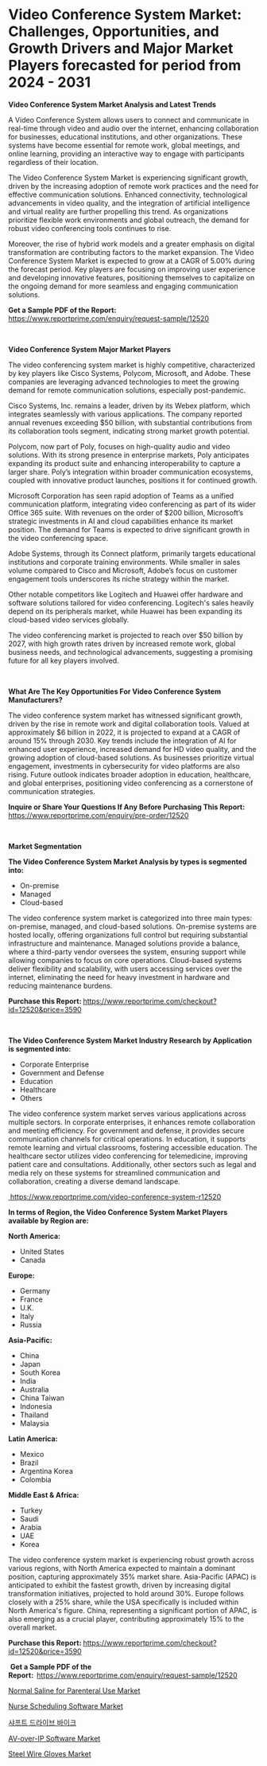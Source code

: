 <p><h1>Video Conference System Market: Challenges, Opportunities, and Growth Drivers and Major Market Players forecasted for period from 2024 - 2031</h1></p><p><strong>Video Conference System Market Analysis and Latest Trends</strong></p>
<p><p>A Video Conference System allows users to connect and communicate in real-time through video and audio over the internet, enhancing collaboration for businesses, educational institutions, and other organizations. These systems have become essential for remote work, global meetings, and online learning, providing an interactive way to engage with participants regardless of their location.</p><p>The Video Conference System Market is experiencing significant growth, driven by the increasing adoption of remote work practices and the need for effective communication solutions. Enhanced connectivity, technological advancements in video quality, and the integration of artificial intelligence and virtual reality are further propelling this trend. As organizations prioritize flexible work environments and global outreach, the demand for robust video conferencing tools continues to rise.</p><p>Moreover, the rise of hybrid work models and a greater emphasis on digital transformation are contributing factors to the market expansion. The Video Conference System Market is expected to grow at a CAGR of 5.00% during the forecast period. Key players are focusing on improving user experience and developing innovative features, positioning themselves to capitalize on the ongoing demand for more seamless and engaging communication solutions.</p></p>
<p><strong>Get a Sample PDF of the Report:&nbsp;</strong> <a href="https://www.reportprime.com/enquiry/request-sample/12520">https://www.reportprime.com/enquiry/request-sample/12520</a></p>
<p>&nbsp;</p>
<p><strong>Video Conference System Major Market Players</strong></p>
<p><p>The video conferencing system market is highly competitive, characterized by key players like Cisco Systems, Polycom, Microsoft, and Adobe. These companies are leveraging advanced technologies to meet the growing demand for remote communication solutions, especially post-pandemic.</p><p>Cisco Systems, Inc. remains a leader, driven by its Webex platform, which integrates seamlessly with various applications. The company reported annual revenues exceeding $50 billion, with substantial contributions from its collaboration tools segment, indicating strong market growth potential.</p><p>Polycom, now part of Poly, focuses on high-quality audio and video solutions. With its strong presence in enterprise markets, Poly anticipates expanding its product suite and enhancing interoperability to capture a larger share. Poly’s integration within broader communication ecosystems, coupled with innovative product launches, positions it for continued growth.</p><p>Microsoft Corporation has seen rapid adoption of Teams as a unified communication platform, integrating video conferencing as part of its wider Office 365 suite. With revenues on the order of $200 billion, Microsoft’s strategic investments in AI and cloud capabilities enhance its market position. The demand for Teams is expected to drive significant growth in the video conferencing space.</p><p>Adobe Systems, through its Connect platform, primarily targets educational institutions and corporate training environments. While smaller in sales volume compared to Cisco and Microsoft, Adobe’s focus on customer engagement tools underscores its niche strategy within the market.</p><p>Other notable competitors like Logitech and Huawei offer hardware and software solutions tailored for video conferencing. Logitech's sales heavily depend on its peripherals market, while Huawei has been expanding its cloud-based video services globally.</p><p>The video conferencing market is projected to reach over $50 billion by 2027, with high growth rates driven by increased remote work, global business needs, and technological advancements, suggesting a promising future for all key players involved.</p></p>
<p>&nbsp;</p>
<p><strong>What Are The Key Opportunities For Video Conference System Manufacturers?</strong></p>
<p><p>The video conference system market has witnessed significant growth, driven by the rise in remote work and digital collaboration tools. Valued at approximately $6 billion in 2022, it is projected to expand at a CAGR of around 15% through 2030. Key trends include the integration of AI for enhanced user experience, increased demand for HD video quality, and the growing adoption of cloud-based solutions. As businesses prioritize virtual engagement, investments in cybersecurity for video platforms are also rising. Future outlook indicates broader adoption in education, healthcare, and global enterprises, positioning video conferencing as a cornerstone of communication strategies.</p></p>
<p><strong>Inquire or Share Your Questions If Any Before Purchasing This Report:</strong> <a href="https://www.reportprime.com/enquiry/pre-order/12520">https://www.reportprime.com/enquiry/pre-order/12520</a></p>
<p>&nbsp;</p>
<p><strong>Market Segmentation</strong></p>
<p><strong>The Video Conference System Market Analysis by types is segmented into:</strong></p>
<p><ul><li>On-premise</li><li>Managed</li><li>Cloud-based</li></ul></p>
<p><p>The video conference system market is categorized into three main types: on-premise, managed, and cloud-based solutions. On-premise systems are hosted locally, offering organizations full control but requiring substantial infrastructure and maintenance. Managed solutions provide a balance, where a third-party vendor oversees the system, ensuring support while allowing companies to focus on core operations. Cloud-based systems deliver flexibility and scalability, with users accessing services over the internet, eliminating the need for heavy investment in hardware and reducing maintenance burdens.</p></p>
<p><strong>Purchase this Report:&nbsp;</strong><a href="https://www.reportprime.com/checkout?id=12520&price=3590">https://www.reportprime.com/checkout?id=12520&price=3590</a></p>
<p>&nbsp;</p>
<p><strong>The Video Conference System Market Industry Research by Application is segmented into:</strong></p>
<p><ul><li>Corporate Enterprise</li><li>Government and Defense</li><li>Education</li><li>Healthcare</li><li>Others</li></ul></p>
<p><p>The video conference system market serves various applications across multiple sectors. In corporate enterprises, it enhances remote collaboration and meeting efficiency. For government and defense, it provides secure communication channels for critical operations. In education, it supports remote learning and virtual classrooms, fostering accessible education. The healthcare sector utilizes video conferencing for telemedicine, improving patient care and consultations. Additionally, other sectors such as legal and media rely on these systems for streamlined communication and collaboration, creating a diverse demand landscape.</p></p>
<p><a href="https://www.reportprime.com/video-conference-system-r12520">&nbsp;https://www.reportprime.com/video-conference-system-r12520</a></p>
<p><strong>In terms of Region, the Video Conference System Market Players available by Region are:</strong></p>
<p>
    <p> <strong> North America: </strong>
        <ul>
            <li>United States</li>
            <li>Canada</li>
        </ul>
        </p> 
    <p> <strong> Europe: </strong>
        <ul>
            <li>Germany</li>
            <li>France</li>
            <li>U.K.</li>
            <li>Italy</li>
            <li>Russia</li>
        </ul>
        </p> 
    <p> <strong> Asia-Pacific: </strong>
        <ul>
            <li>China</li>
            <li>Japan</li>
            <li>South Korea</li>
            <li>India</li>
            <li>Australia</li>
            <li>China Taiwan</li>
            <li>Indonesia</li>
            <li>Thailand</li>
            <li>Malaysia</li>
        </ul>
        </p> 
    <p> <strong> Latin America: </strong>
        <ul>
            <li>Mexico</li>
            <li>Brazil</li>
            <li>Argentina Korea</li>
            <li>Colombia</li>
        </ul>
        </p> 
    <p> <strong> Middle East & Africa: </strong>
        <ul>
            <li>Turkey</li>
            <li>Saudi</li>
            <li>Arabia</li>
            <li>UAE</li>
            <li>Korea</li>
        </ul>
    </p>
    </p>
<p><p>The video conference system market is experiencing robust growth across various regions, with North America expected to maintain a dominant position, capturing approximately 35% market share. Asia-Pacific (APAC) is anticipated to exhibit the fastest growth, driven by increasing digital transformation initiatives, projected to hold around 30%. Europe follows closely with a 25% share, while the USA specifically is included within North America's figure. China, representing a significant portion of APAC, is also emerging as a crucial player, contributing approximately 15% to the overall market.</p></p>
<p><strong>Purchase this Report: </strong><a href="https://www.reportprime.com/checkout?id=12520&price=3590">https://www.reportprime.com/checkout?id=12520&price=3590</a></p>
<p>&nbsp;<strong>Get a Sample PDF of the Report:&nbsp;&nbsp;</strong><a href="https://www.reportprime.com/enquiry/request-sample/12520">https://www.reportprime.com/enquiry/request-sample/12520</a></p>
<p><strong></strong></p>
<p><p><a href="https://medium.com/@mayrussel2007/market-insights-global-normal-saline-for-parenteral-use-market-forecast-and-innovation-trends-662fb6642163">Normal Saline for Parenteral Use Market</a></p><p><a href="https://medium.com/@abdulkoss1914/nurse-scheduling-software-market-trends-and-strategic-market-insights-2024-2031-e44d4286715c">Nurse Scheduling Software Market</a></p><p><a href="https://medium.com/@darrelchjxmz/%EC%83%A4%ED%94%84%ED%8A%B8-%EB%93%9C%EB%9D%BC%EC%9D%B4%EB%B8%8C-%EC%9E%90%EC%A0%84%EA%B1%B0-%EC%82%B0%EC%97%85-%EB%B6%84%EC%84%9D-%EB%B3%B4%EA%B3%A0%EC%84%9C-%EC%9D%91%EC%9A%A9-%EB%B6%84%EC%95%BC-%EC%A7%80%EC%97%AD-%EA%B2%BD%EC%9F%81-%EC%A0%84%EB%9E%B5%EC%97%90-%EB%94%B0%EB%A5%B8-%EC%8B%9C%EC%9E%A5-%EA%B7%9C%EB%AA%A8-%EC%A0%90%EC%9C%A0%EC%9C%A8-%EB%8F%99%ED%96%A5-2024-2031-f3e327d5882d">샤프트 드라이브 바이크</a></p><p><a href="https://issuu.com/reportprime-2/docs/av-over-ip-software-market-size-203_ad6796494908cd">AV-over-IP Software Market</a></p><p><a href="https://www.linkedin.com/pulse/analyzing-steel-wire-gloves-market-dynamics-growth-drivers-forecasted-54l8f?trackingId=oGZPRoWLTvyLYpNACDBsqA%3D%3D">Steel Wire Gloves Market</a></p></p>